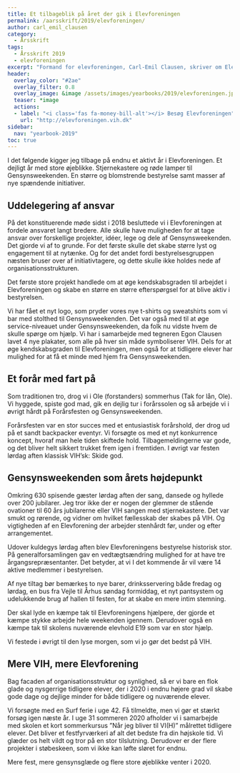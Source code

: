 ```yaml
---
title: Et tilbageblik på året der gik i Elevforeningen
permalink: /aarsskrift/2019/elevforeningen/
author: carl_emil_clausen
category:
  - Årsskrift
tags:
  - Årsskrift 2019
  - elevforeningen
excerpt: "Formand for elevforeningen, Carl-Emil Clausen, skriver om Elevforeningens aktiviteter i 2019 og deres fremtidige planer."
header:
  overlay_color: "#2ae"
  overlay_filter: 0.8
  overlay_image: &image /assets/images/yearbooks/2019/elevforeningen.jpeg
  teaser: *image
  actions:
  - label: "<i class='fas fa-money-bill-alt'></i> Besøg Elevforeningen"
    url: "http://elevforeningen.vih.dk"
sidebar:
  nav: "yearbook-2019"
toc: true
---
```


I det følgende kigger jeg tilbage på endnu et aktivt år i Elevforeningen. Et dejligt år med store øjeblikke. Stjernekastere og røde lamper til Gensynsweekenden. En større og blomstrende bestyrelse samt masser af nye spændende initiativer. 

## Uddelegering af ansvar

På det konstituerende møde sidst i 2018 besluttede vi i Elevforeningen at fordele ansvaret langt bredere. Alle skulle have muligheden for at tage ansvar over forskellige projekter, idéer, lege og dele af Gensynsweekenden. Det gjorde vi af to grunde. For det første skulle det skabe større lyst og engagement til at nytænke. Og for det andet fordi bestyrelsesgruppen næsten bruser over af initiativtagere, og dette skulle ikke holdes nede af organisationsstrukturen. 

Det første store projekt handlede om at øge kendskabsgraden til arbejdet i Elevforeningen og skabe en større en større efterspørgsel for at blive aktiv i bestyrelsen. 

Vi har fået et nyt logo, som pryder vores nye t-shirts og sweatshirts som vi bar med stolthed til Gensynsweekenden. Det var også med til at øge service-niveauet under Gensynsweekenden, da folk nu vidste hvem de skulle spørge om hjælp. 
Vi har i samarbejde med tegneren Egon Clausen lavet 4 nye plakater, som alle på hver sin måde symboliserer VIH. Dels for at øge kendskabsgraden til Elevforeningen, men også for at tidligere elever har mulighed for at få et minde med hjem fra Gensynsweekenden. 

## Et forår med fart på

Som traditionen tro, drog vi i Ole (forstanders) sommerhus (Tak for lån, Ole). Vi hyggede, spiste god mad, gik en dejlig tur i forårssolen og så arbejde vi i øvrigt hårdt på Forårsfesten og Gensynsweekenden.  

Forårsfesten var en stor succes med et entusiastisk forårshold, der drog ud på et sandt backpacker eventyr. Vi forsøgte os med et nyt konkurrence koncept, hvoraf man hele tiden skiftede hold. Tilbagemeldingerne var gode, og det bliver helt sikkert trukket frem igen i fremtiden. I øvrigt var festen lørdag aften klassisk VIH’sk: Skide god. 

## Gensynsweekenden som årets højdepunkt

Omkring 630 spisende gæster lørdag aften der sang, dansede og hyllede over 200 jubilarer. Jeg tror ikke der er nogen der glemmer de stående ovationer til 60 års jubilarerne eller VIH sangen med stjernekastere. Det var smukt og rørende, og vidner om hvilket fællesskab der skabes på VIH. Og vigtigheden af en Elevforening der arbejder stenhårdt før, under og efter arrangementet. 

Udover kuldegys lørdag aften blev Elevforeningens bestyrelse historisk stor. På generalforsamlingen gav en vedtægtsændring mulighed for at have tre årgangsrepræsentanter. Det betyder, at vi I det kommende år vil være 14 aktive medlemmer i bestyrelsen. 

Af nye tiltag bør bemærkes to nye barer, drinksservering både fredag og lørdag, en bus fra Vejle til Århus søndag formiddag, et nyt pantsystem og udelukkende brug af hallen til festen, for at skabe en mere intim stemning.

Der skal lyde en kæmpe tak til Elevforeningens hjælpere, der gjorde et kæmpe stykke arbejde hele weekenden igennem. Derudover også en kæmpe tak til skolens nuværende elevhold E19 som var en stor hjælp. 

Vi festede i øvrigt til den lyse morgen, som vi jo gør det bedst på VIH. 

## Mere VIH, mere Elevforening

Bag facaden af organisationsstruktur og synlighed, så er vi bare en flok glade og nysgerrige tidligere elever, der i 2020 i endnu højere grad vil skabe gode dage og dejlige minder for både tidligere og nuværende elever. 

Vi forsøgte med en Surf ferie i uge 42. Få tilmeldte, men vi gør et stærkt forsøg igen næste år. I uge 31 sommeren 2020 afholder vi i samarbejde med skolen et kort sommerkursus ”Når jeg bliver til VI(H)” målrettet tidligere elever. Det bliver et festfyrværkeri af alt det bedste fra din højskole tid. Vi glæder os helt vildt og tror på en stor tilslutning. Derudover er der flere projekter i støbeskeen, som vi ikke kan løfte sløret for endnu. 

Mere fest, mere gensynsglæde og flere store øjeblikke venter i 2020.
